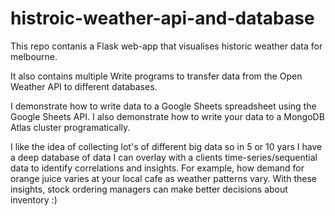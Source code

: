 ﻿# histroic-weather-api-and-database

This repo contanis a Flask web-app that visualises historic weather data for melbourne. 

It also contains multiple Write programs to transfer data from the Open Weather API to different databases. 

I demonstrate how to write data to a Google Sheets spreadsheet using the Google Sheets API. I also demonstrate how to write your data to a MongoDB Atlas cluster programatically.  

I like the idea of collecting lot's of different big data so in 5 or 10 yars I have a deep database of data I can overlay with a clients time-series/sequential data to identify correlations and insights. For example, how demand for orange juice varies at your local cafe as weather patterns vary. With these insights, stock ordering managers can make better decisions about inventory :)

